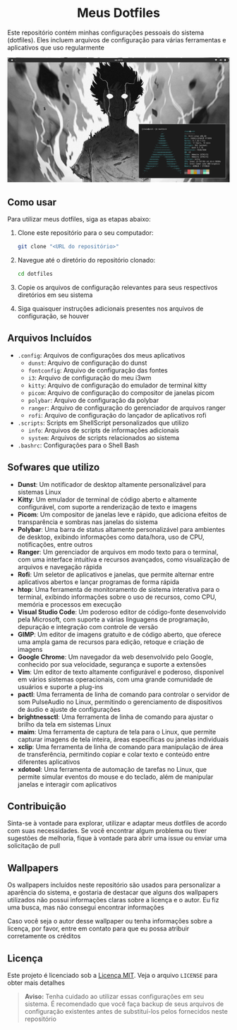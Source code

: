 <div align="center">

# Meus Dotfiles

</div>

Este repositório contém minhas configurações pessoais do sistema (dotfiles). Eles incluem arquivos de configuração para várias ferramentas e aplicativos que uso regularmente

![Captura de tela do meu sistema](.images/captura-de-tela-09-06-23-20-13-11.png)

## Como usar

Para utilizar meus dotfiles, siga as etapas abaixo:

1. Clone este repositório para o seu computador:

    ```sh
    git clone "<URL do repositório>"
    ```

2. Navegue até o diretório do repositório clonado:

    ```sh
    cd dotfiles
    ```

3. Copie os arquivos de configuração relevantes para seus respectivos diretórios em seu sistema
4. Siga quaisquer instruções adicionais presentes nos arquivos de configuração, se houver

## Arquivos Incluídos

- `.config`: Arquivos de configurações dos meus aplicativos
  - `dunst`: Arquivo de configuração do dunst
  - `fontconfig`: Arquivo de configuração das fontes
  - `i3`: Arquivo de configuração do meu i3wm
  - `kitty`: Arquivo de configuração do emulador de terminal kitty
  - `picom`: Arquivo de configuração do compositor de janelas picom
  - `polybar`: Arquivo de configuração da polybar
  - `ranger`: Arquivo de configuração do gerenciador de arquivos ranger
  - `rofi`: Arquivo de configuração do lançador de aplicativos rofi
- `.scripts`: Scripts em ShellScript personalizados que utilizo
  - `info`: Arquivos de scripts de informações adicionais
  - `system`: Arquivos de scripts relacionados ao sistema
- `.bashrc`: Configurações para o Shell Bash

## Sofwares que utilizo

- **Dunst**: Um notificador de desktop altamente personalizável para sistemas Linux
- **Kitty**: Um emulador de terminal de código aberto e altamente configurável, com suporte a renderização de texto e imagens
- **Picom**: Um compositor de janelas leve e rápido, que adiciona efeitos de transparência e sombras nas janelas do sistema
- **Polybar**: Uma barra de status altamente personalizável para ambientes de desktop, exibindo informações como data/hora, uso de CPU, notificações, entre outros
- **Ranger**: Um gerenciador de arquivos em modo texto para o terminal, com uma interface intuitiva e recursos avançados, como visualização de arquivos e navegação rápida
- **Rofi**: Um seletor de aplicativos e janelas, que permite alternar entre aplicativos abertos e lançar programas de forma rápida
- **htop**: Uma ferramenta de monitoramento de sistema interativa para o terminal, exibindo informações sobre o uso de recursos, como CPU, memória e processos em execução
- **Visual Studio Code**: Um poderoso editor de código-fonte desenvolvido pela Microsoft, com suporte a várias linguagens de programação, depuração e integração com controle de versão
- **GIMP**: Um editor de imagens gratuito e de código aberto, que oferece uma ampla gama de recursos para edição, retoque e criação de imagens
- **Google Chrome**: Um navegador da web desenvolvido pelo Google, conhecido por sua velocidade, segurança e suporte a extensões
- **Vim**: Um editor de texto altamente configurável e poderoso, disponível em vários sistemas operacionais, com uma grande comunidade de usuários e suporte a plug-ins
- **pactl**: Uma ferramenta de linha de comando para controlar o servidor de som PulseAudio no Linux, permitindo o gerenciamento de dispositivos de áudio e ajuste de configurações
- **brightnessctl**: Uma ferramenta de linha de comando para ajustar o brilho da tela em sistemas Linux
- **maim**: Uma ferramenta de captura de tela para o Linux, que permite capturar imagens de tela inteira, áreas específicas ou janelas individuais
- **xclip**: Uma ferramenta de linha de comando para manipulação de área de transferência, permitindo copiar e colar texto e conteúdo entre diferentes aplicativos
- **xdotool**: Uma ferramenta de automação de tarefas no Linux, que permite simular eventos do mouse e do teclado, além de manipular janelas e interagir com aplicativos

## Contribuição

Sinta-se à vontade para explorar, utilizar e adaptar meus dotfiles de acordo com suas necessidades. Se você encontrar algum problema ou tiver sugestões de melhoria, fique à vontade para abrir uma issue ou enviar uma solicitação de pull

## Wallpapers

Os wallpapers incluídos neste repositório são usados para personalizar a aparência do sistema, e gostaria de destacar que alguns dos wallpapers utilizados não possui informações claras sobre a licença e o autor. Eu fiz uma busca, mas não consegui encontrar informações

Caso você seja o autor desse wallpaper ou tenha informações sobre a licença, por favor, entre em contato para que eu possa atribuir corretamente os créditos

## Licença

Este projeto é licenciado sob a [Licença MIT](https://github.com/itaaloluz/dotfiles/blob/master/LICENSE). Veja o arquivo `LICENSE` para obter mais detalhes

> **Aviso:** Tenha cuidado ao utilizar essas configurações em seu sistema. É recomendado que você faça backup de seus arquivos de configuração existentes antes de substituí-los pelos fornecidos neste repositório
